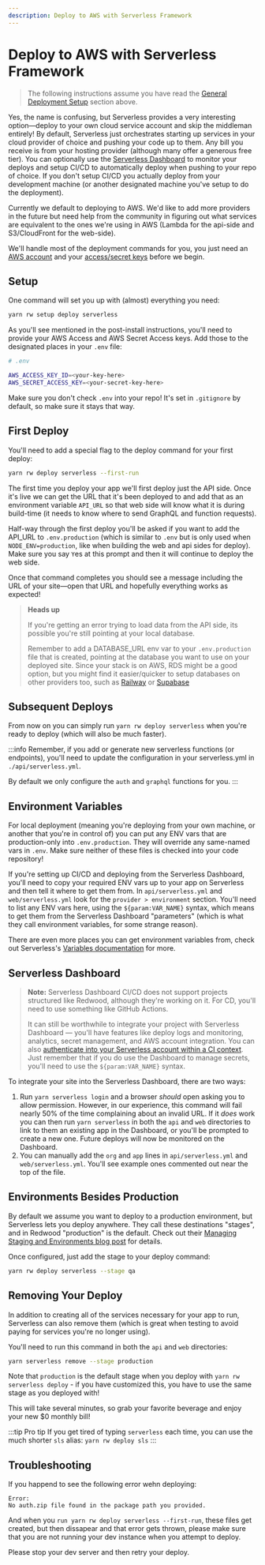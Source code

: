 ```yaml
---
description: Deploy to AWS with Serverless Framework
---
```


# Deploy to AWS with Serverless Framework

>The following instructions assume you have read the [General Deployment Setup](./introduction.md#general-deployment-setup) section above.

Yes, the name is confusing, but Serverless provides a very interesting option—deploy to your own cloud service account and skip the middleman entirely! By default, Serverless just orchestrates starting up services in your cloud provider of choice and pushing your code up to them. Any bill you receive is from your hosting provider (although many offer a generous free tier). You can optionally use the [Serverless Dashboard](https://www.serverless.com/dashboard/) to monitor your deploys and setup CI/CD to automatically deploy when pushing to your repo of choice. If you don't setup CI/CD you actually deploy from your development machine (or another designated machine you've setup to do the deployment).

Currently we default to deploying to AWS. We'd like to add more providers in the future but need help from the community in figuring out what services are equivalent to the ones we're using in AWS (Lambda for the api-side and S3/CloudFront for the web-side).

We'll handle most of the deployment commands for you, you just need an [AWS account](https://www.serverless.com/framework/docs/providers/aws/guide/credentials#sign-up-for-an-aws-account) and your [access/secret keys](https://www.serverless.com/framework/docs/providers/aws/guide/credentials#create-an-iam-user-and-access-key) before we begin.

## Setup

One command will set you up with (almost) everything you need:

```bash
yarn rw setup deploy serverless
```

As you'll see mentioned in the post-install instructions, you'll need to provide your AWS Access and AWS Secret Access keys. Add those to the designated places in your `.env` file:

```bash
# .env

AWS_ACCESS_KEY_ID=<your-key-here>
AWS_SECRET_ACCESS_KEY=<your-secret-key-here>
```

Make sure you don't check `.env` into your repo! It's set in `.gitignore` by default, so make sure it stays that way.

## First Deploy

You'll need to add a special flag to the deploy command for your first deploy:

```bash
yarn rw deploy serverless --first-run
```

The first time you deploy your app we'll first deploy just the API side. Once it's live we can get the URL that it's been deployed to and add that as an environment variable `API_URL` so that web side will know what it is during build-time (it needs to know where to send GraphQL and function requests).

Half-way through the first deploy you'll be asked if you want to add the API_URL to `.env.production` (which is similar to `.env` but is only used when `NODE_ENV=production`, like when building the web and api sides for deploy). Make sure you say `Y`es at this prompt and then it will continue to deploy the web side.

Once that command completes you should see a message including the URL of your site—open that URL and hopefully everything works as expected!

> **Heads up**
>
> If you're getting an error trying to load data from the API side, its possible you're still pointing at your local database.
>
> Remember to add a DATABASE_URL env var to your `.env.production` file that is created, pointing at the database you want to use on your deployed site. Since your stack is on AWS, RDS might be a good option, but you might find it easier/quicker to setup databases on other providers too, such as [Railway](https://railway.app/) or [Supabase](https://supabase.com/)

## Subsequent Deploys

From now on you can simply run `yarn rw deploy serverless` when you're ready to deploy (which will also be much faster).


:::info
Remember, if you add or generate new serverless functions (or endpoints), you'll need to update the configuration in your serverless.yml in `./api/serverless.yml`.

By default we only configure the `auth` and `graphql` functions for you.
:::

## Environment Variables

For local deployment (meaning you're deploying from your own machine, or another that you're in control of) you can put any ENV vars that are production-only into `.env.production`. They will override any same-named vars in `.env`. Make sure neither of these files is checked into your code repository!

If you're setting up CI/CD and deploying from the Serverless Dashboard, you'll need to copy your required ENV vars up to your app on Serverless and then tell it where to get them from. In `api/serverless.yml` and `web/serverless.yml` look for the `provider > environment` section. You'll need to list any ENV vars here, using the `${param:VAR_NAME}` syntax, which means to get them from the Serverless Dashboard "parameters" (which is what they call environment variables, for some strange reason).

There are even more places you can get environment variables from, check out Serverless's [Variables documentation](https://www.serverless.com/framework/docs/providers/aws/guide/variables) for more.

## Serverless Dashboard

> **Note:**
> Serverless Dashboard CI/CD does not support projects structured like Redwood, although they're working on it. For CD, you'll need to use something like GitHub Actions.
>
> It can still be worthwhile to integrate your project with Serverless Dashboard — you'll have features like deploy logs and monitoring, analytics, secret management, and AWS account integration. You can also [authenticate into your Serverless account within a CI context](https://www.serverless.com/framework/docs/guides/cicd/running-in-your-own-cicd). Just remember that if you do use the Dashboard to manage secrets, you'll need to use the `${param:VAR_NAME}` syntax.

To integrate your site into the Serverless Dashboard, there are two ways:

1. Run `yarn serverless login` and a browser *should* open asking you to allow permission. However, in our experience, this command will fail nearly 50% of the time complaining about an invalid URL. If it *does* work you can then run `yarn serverless` in both the `api` and `web` directories to link to them an existing app in the Dashboard, or you'll be prompted to create a new one. Future deploys will now be monitored on the Dashboard.
2. You can manually add the `org` and `app` lines in `api/serverless.yml` and `web/serverless.yml`. You'll see example ones commented out near the top of the file.

## Environments Besides Production

By default we assume you want to deploy to a production environment, but Serverless lets you deploy anywhere. They call these destinations "stages", and in Redwood "production" is the default. Check out their [Managing Staging and Environments blog post](https://www.serverless.com/blog/stages-and-environments) for details.

Once configured, just add the stage to your deploy command:

```bash
yarn rw deploy serverless --stage qa
```

## Removing Your Deploy

In addition to creating all of the services necessary for your app to run, Serverless can also remove them (which is great when testing to avoid paying for services you're no longer using).

You'll need to run this command in both the `api` and `web` directories:

```bash
yarn serverless remove --stage production
```

Note that `production` is the default stage when you deploy with `yarn rw serverless deploy` - if you have customized this, you have to use the same stage as you deployed with!

This will take several minutes, so grab your favorite beverage and enjoy your new $0 monthly bill!

:::tip Pro tip
If you get tired of typing `serverless` each time, you can use the much shorter `sls` alias: `yarn rw deploy sls`
:::

## Troubleshooting

If you happend to see the following error wehn deploying:

```terminal
Error:
No auth.zip file found in the package path you provided.
```

And when you `run yarn rw deploy serverless --first-run`, these files get created, but then dissapear and that error gets thrown, please make sure that you are not running your dev instance when you attempt to deploy.

Please stop your dev server and then retry your deploy.

